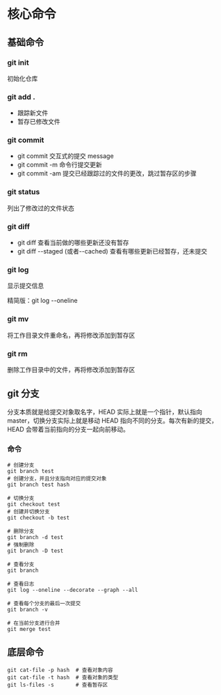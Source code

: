 # 核心命令

## 基础命令

### git init

初始化仓库

### git add .

- 跟踪新文件
- 暂存已修改文件

### git commit

- git commit 交互式的提交 message
- git commit -m 命令行提交更新
- git commit -am 提交已经跟踪过的文件的更改，跳过暂存区的步骤

### git status

列出了修改过的文件状态

### git diff

- git diff 查看当前做的哪些更新还没有暂存
- git diff --staged (或者--cached) 查看有哪些更新已经暂存，还未提交

### git log

显示提交信息

精简版：git log --oneline

### git mv

将工作目录文件重命名，再将修改添加到暂存区

### git rm

删除工作目录中的文件，再将修改添加到暂存区

## git 分支

分支本质就是给提交对象取名字，HEAD 实际上就是一个指针，默认指向 master，切换分支实际上就是移动 HEAD 指向不同的分支。每次有新的提交， HEAD 会带着当前指向的分支一起向前移动。

### 命令

```shell
# 创建分支
git branch test
# 创建分支，并且分支指向对应的提交对象
git branch test hash

# 切换分支
git checkout test
# 创建并切换分支
git checkout -b test

# 删除分支
git branch -d test
# 强制删除
git branch -D test

# 查看分支
git branch

# 查看日志
git log --oneline --decorate --graph --all

# 查看每个分支的最后一次提交
git branch -v

# 在当前分支进行合并
git merge test
```

## 底层命令

```shell
git cat-file -p hash  # 查看对象内容
git cat-file -t hash  # 查看对象的类型
git ls-files -s       # 查看暂存区
```
